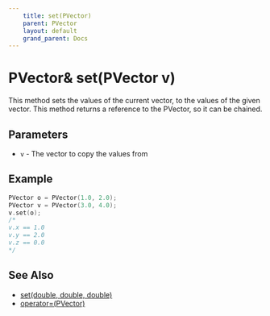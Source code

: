 ```yaml
---
    title: set(PVector)
    parent: PVector
    layout: default
    grand_parent: Docs
---
```

# PVector& set(PVector v)
This method sets the values of the current vector, to the values of the given vector. This method returns a reference to the PVector, so it can be chained.

## Parameters
- `v` - The vector to copy the values from

## Example
```cpp
PVector o = PVector(1.0, 2.0);
PVector v = PVector(3.0, 4.0);
v.set(o);
/*
v.x == 1.0
v.y == 2.0
v.z == 0.0
*/
```

## See Also
- [set(double, double, double)](set_double_double_double)
- [operator=(PVector)](op_eq_PVector)